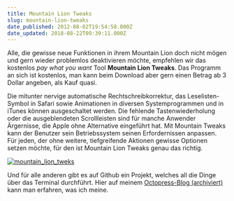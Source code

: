 ```yaml
---
title: Mountain Lion Tweaks
slug: mountain-lion-tweaks
date_published: 2012-08-02T19:54:58.000Z
date_updated: 2018-08-22T09:39:11.000Z
---
```


Alle, die gewisse neue Funktionen in ihrem Mountain Lion doch nicht mögen und gern wieder problemlos deaktivieren möchte, empfehlen wir das kostenlos *pay what you want* Tool **Mountain Lion Tweaks**. Das Programm an sich ist kostenlos, man kann beim Download aber gern einen Betrag ab 3 Dollar angeben, als Kauf quasi. 

Die mitunter nervige automatische Rechtschreibkorrektur, das Leselisten-Symbol in Safari sowie Animationen in diversen Systemprogrammen und in iTunes können ausgeschaltet werden. Die fehlende Tastenwiederholung oder die ausgeblendeten Scrollleisten sind für manche Anwender Ärgernisse, die Apple ohne Alternative eingeführt hat. Mit Mountain Tweaks kann der Benutzer sein Betriebssystem seinen Erfordernissen anpassen. Für jeden, der ohne weitere, tiefgreifende Aktionen gewisse Optionen setzen möchte, für den ist Mountain Lion Tweaks genau das richtig.

[![mountain_lion_tweks](//picdump.thafaker.de/2012/08/mountain_lion_tweks-580x424.png)](http://picdump.thafaker.de/2012/08/mountain_lion_tweks.png)

Und für alle anderen gibt es auf Github ein Projekt, welches all die Dinge über das Terminal durchführt. Hier auf meinem [Octopress-Blog (archiviert)](http://web.archive.org/web/20120808235516/http://thafaker.hydra.uberspace.de:80/octopress/blog/2012/08/02/osx-dotfile-fur-mountain-lion/) kann man erfahren, was ich meine.

